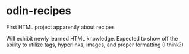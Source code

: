# odin-recipes
First HTML project apparently about recipes

Will exhibit newly learned HTML knowledge.
Expected to show off the ability to utilize tags, hyperlinks, images, and proper formatting (I think?)
